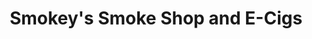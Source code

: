 ---
title: "Smokey's Smoke Shop and E-Cigs"
url: /tucson/smokeys-smoke-shop-and-e-cigs/
shop: tobacco
---
